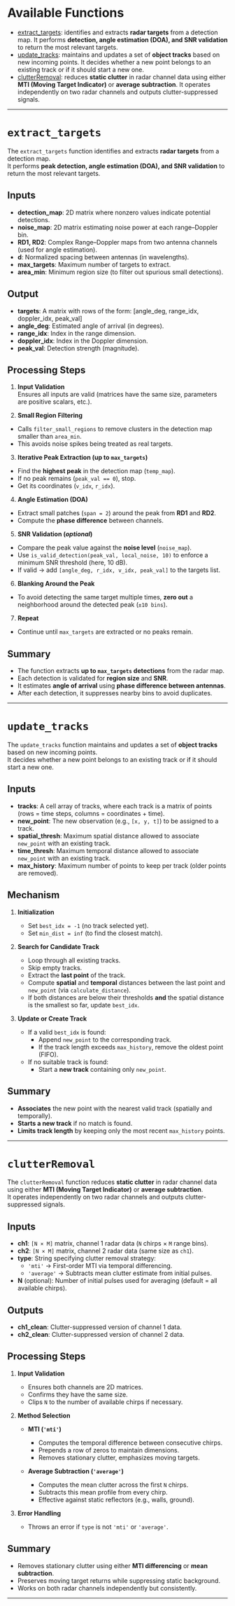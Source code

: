 # Available Functions

- [extract_targets](#extract_targets): identifies and extracts **radar targets** from a detection map. It performs **detection, angle estimation (DOA), and SNR validation** to return the most relevant targets.
- [update_tracks](#update_tracks): maintains and updates a set of **object tracks** based on new incoming points. It decides whether a new point belongs to an existing track or if it should start a new one.
- [clutterRemoval](#clutterRemoval): reduces **static clutter** in radar channel data using either **MTI (Moving Target Indicator)** or **average subtraction**.  It operates independently on two radar channels and outputs clutter-suppressed signals.
---

# `extract_targets`

The `extract_targets` function identifies and extracts **radar targets** from a detection map.  
It performs **peak detection, angle estimation (DOA), and SNR validation** to return the most relevant targets.

## Inputs
- **detection_map**: 2D matrix where nonzero values indicate potential detections.  
- **noise_map**: 2D matrix estimating noise power at each range–Doppler bin.  
- **RD1, RD2**: Complex Range–Doppler maps from two antenna channels (used for angle estimation).  
- **d**: Normalized spacing between antennas (in wavelengths).  
- **max_targets**: Maximum number of targets to extract.  
- **area_min**: Minimum region size (to filter out spurious small detections).  

## Output
- **targets**: A matrix with rows of the form: [angle_deg, range_idx, doppler_idx, peak_val]
- **angle_deg**: Estimated angle of arrival (in degrees).  
- **range_idx**: Index in the range dimension.  
- **doppler_idx**: Index in the Doppler dimension.  
- **peak_val**: Detection strength (magnitude).  

## Processing Steps

1. **Input Validation**  
 Ensures all inputs are valid (matrices have the same size, parameters are positive scalars, etc.).

2. **Small Region Filtering**  
 - Calls `filter_small_regions` to remove clusters in the detection map smaller than `area_min`.  
 - This avoids noise spikes being treated as real targets.  

3. **Iterative Peak Extraction (up to `max_targets`)**
 - Find the **highest peak** in the detection map (`temp_map`).  
 - If no peak remains (`peak_val == 0`), stop.  
 - Get its coordinates (`v_idx`, `r_idx`).  

4. **Angle Estimation (DOA)**
 - Extract small patches (`span = 2`) around the peak from **RD1** and **RD2**.  
 - Compute the **phase difference** between channels.  

5. **SNR Validation (_optional_)**
 - Compare the peak value against the **noise level** (`noise_map`).  
 - Use `is_valid_detection(peak_val, local_noise, 10)` to enforce a minimum SNR threshold (here, 10 dB).  
 - If valid → add `[angle_deg, r_idx, v_idx, peak_val]` to the targets list.  

6. **Blanking Around the Peak**
 - To avoid detecting the same target multiple times, **zero out** a neighborhood around the detected peak (`±10 bins`).  

7. **Repeat**  
 - Continue until `max_targets` are extracted or no peaks remain.  

## Summary
- The function extracts **up to `max_targets` detections** from the radar map.  
- Each detection is validated for **region size** and **SNR**.  
- It estimates **angle of arrival** using **phase difference between antennas**.  
- After each detection, it suppresses nearby bins to avoid duplicates.  

---

# `update_tracks`

The `update_tracks` function maintains and updates a set of **object tracks** based on new incoming points.  
It decides whether a new point belongs to an existing track or if it should start a new one.  

## Inputs
- **tracks**: A cell array of tracks, where each track is a matrix of points (rows = time steps, columns = coordinates + time).  
- **new_point**: The new observation (e.g., `[x, y, t]`) to be assigned to a track.  
- **spatial_thresh**: Maximum spatial distance allowed to associate `new_point` with an existing track.  
- **time_thresh**: Maximum temporal distance allowed to associate `new_point` with an existing track.  
- **max_history**: Maximum number of points to keep per track (older points are removed).  

## Mechanism

1. **Initialization**
   - Set `best_idx = -1` (no track selected yet).  
   - Set `min_dist = inf` (to find the closest match).  

2. **Search for Candidate Track**
   - Loop through all existing tracks.  
   - Skip empty tracks.  
   - Extract the **last point** of the track.  
   - Compute **spatial** and **temporal** distances between the last point and `new_point` (via `calculate_distance`).  
   - If both distances are below their thresholds **and** the spatial distance is the smallest so far, update `best_idx`.  

3. **Update or Create Track**
   - If a valid `best_idx` is found:
     - Append `new_point` to the corresponding track.  
     - If the track length exceeds `max_history`, remove the oldest point (FIFO).  
   - If no suitable track is found:
     - Start a **new track** containing only `new_point`.  

## Summary
- **Associates** the new point with the nearest valid track (spatially and temporally).  
- **Starts a new track** if no match is found.  
- **Limits track length** by keeping only the most recent `max_history` points.  

---

# `clutterRemoval`

The `clutterRemoval` function reduces **static clutter** in radar channel data using either **MTI (Moving Target Indicator)** or **average subtraction**.  
It operates independently on two radar channels and outputs clutter-suppressed signals.


## Inputs
- **ch1**: `[N × M]` matrix, channel 1 radar data (`N` chirps × `M` range bins).  
- **ch2**: `[N × M]` matrix, channel 2 radar data (same size as `ch1`).  
- **type**: String specifying clutter removal strategy:  
  - `'mti'` → First-order MTI via temporal differencing.  
  - `'average'` → Subtracts mean clutter estimate from initial pulses.  
- **N** (optional): Number of initial pulses used for averaging (default = all available chirps).  


## Outputs
- **ch1_clean**: Clutter-suppressed version of channel 1 data.  
- **ch2_clean**: Clutter-suppressed version of channel 2 data.

## Processing Steps

1. **Input Validation**
   - Ensures both channels are 2D matrices.  
   - Confirms they have the same size.  
   - Clips `N` to the number of available chirps if necessary.  

2. **Method Selection**
   - **MTI (`'mti'`)**  
     - Computes the temporal difference between consecutive chirps.  
     - Prepends a row of zeros to maintain dimensions.  
     - Removes stationary clutter, emphasizes moving targets.  

   - **Average Subtraction (`'average'`)**  
     - Computes the mean clutter across the first `N` chirps.  
     - Subtracts this mean profile from every chirp.  
     - Effective against static reflectors (e.g., walls, ground).  

3. **Error Handling**
   - Throws an error if `type` is not `'mti'` or `'average'`.  

## Summary
- Removes stationary clutter using either **MTI differencing** or **mean subtraction**.  
- Preserves moving target returns while suppressing static background.  
- Works on both radar channels independently but consistently.  

---
